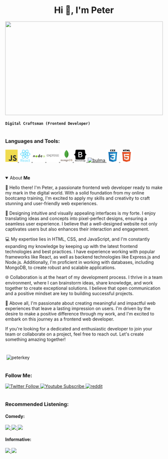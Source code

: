 <h1 align="center">Hi 👋, I'm Peter</h1>

<img src="https://media4.giphy.com/media/dw36yjtOAtuSZyxEJG/giphy.gif" width="100%" height="300">

**`Digital Craftsman (Frontend Developer)`**

#

<h3 align="left">Languages and Tools:</h3>
<p align="left"> 
  <a href="https://developer.mozilla.org/en-US/docs/Web/JavaScript" target="_blank" rel="noreferrer"> <img src="https://raw.githubusercontent.com/devicons/devicon/master/icons/javascript/javascript-original.svg" alt="javascript" width="40" height="40"/> </a>
  <a href="https://reactjs.org/" target="_blank" rel="noreferrer"> <img src="https://raw.githubusercontent.com/devicons/devicon/master/icons/react/react-original-wordmark.svg" alt="react" width="40" height="40"/> </a> 
  <a href="https://nodejs.org" target="_blank" rel="noreferrer"> <img src="https://raw.githubusercontent.com/devicons/devicon/master/icons/nodejs/nodejs-original-wordmark.svg" alt="nodejs" width="40" height="40"/> </a> 
  <a href="https://expressjs.com" target="_blank" rel="noreferrer"> <img src="https://raw.githubusercontent.com/devicons/devicon/master/icons/express/express-original-wordmark.svg" alt="express" width="40" height="40"/> </a> 
  <a href="https://www.mongodb.com/" target="_blank" rel="noreferrer"> <img src="https://raw.githubusercontent.com/devicons/devicon/master/icons/mongodb/mongodb-original-wordmark.svg" alt="mongodb" width="40" height="40"/> </a> 
  <a href="https://getbootstrap.com" target="_blank" rel="noreferrer"> <img src="https://raw.githubusercontent.com/devicons/devicon/master/icons/bootstrap/bootstrap-plain-wordmark.svg" alt="bootstrap" width="40" height="40"/> </a> 
  <a href="https://bulma.io/" target="_blank" rel="noreferrer"> <img src="https://raw.githubusercontent.com/gilbarbara/logos/804dc257b59e144eaca5bc6ffd16949752c6f789/logos/bulma.svg" alt="bulma" width="40" height="40"/> </a> 
  <a href="https://www.w3schools.com/css/" target="_blank" rel="noreferrer"> <img src="https://raw.githubusercontent.com/devicons/devicon/master/icons/css3/css3-original-wordmark.svg" alt="css3" width="40" height="40"/> </a> 
  <a href="https://www.w3.org/html/" target="_blank" rel="noreferrer"> <img src="https://raw.githubusercontent.com/devicons/devicon/master/icons/html5/html5-original-wordmark.svg" alt="html5" width="40" height="40"/> </a>   
</p>

#

<details open>
  <summary>About <strong>Me</strong></summary>


<p> 👋 Hello there! I'm Peter, a passionate frontend web developer ready to make my mark in the digital world. With a solid foundation from my online bootcamp training, I'm excited to apply my skills and creativity to craft stunning and user-friendly web experiences.

🎨 Designing intuitive and visually appealing interfaces is my forte. I enjoy translating ideas and concepts into pixel-perfect designs, ensuring a seamless user experience. I believe that a well-designed website not only captivates users but also enhances their interaction and engagement.

💻 My expertise lies in HTML, CSS, and JavaScript, and I'm constantly expanding my knowledge by keeping up with the latest frontend technologies and best practices. I have experience working with popular frameworks like React, as well as backend technologies like Express.js and Node.js. Additionally, I'm proficient in working with databases, including MongoDB, to create robust and scalable applications.

🌐 Collaboration is at the heart of my development process. I thrive in a team environment, where I can brainstorm ideas, share knowledge, and work together to create exceptional solutions. I believe that open communication and a positive mindset are key to building successful projects.

🌟 Above all, I'm passionate about creating meaningful and impactful web experiences that leave a lasting impression on users. I'm driven by the desire to make a positive difference through my work, and I'm excited to embark on this journey as a frontend web developer.

If you're looking for a dedicated and enthusiastic developer to join your team or collaborate on a project, feel free to reach out. Let's create something amazing together! </p>

</details>

#

<p>&nbsp;<img align="center" src="https://github-readme-stats.vercel.app/api?username=peterkey&theme=github_dark&show_icons=true&locale=en" alt="peterkey" /></p>

#

<h3>Follow Me:</h3>
<p align="left">
  <a href="https://twitter.com/MrPK3y">
    <img alt="Twitter Follow" title="Follow me on twitter" src="https://img.shields.io/twitter/follow/mrpk3y?label=Follow%20Peter&style=for-the-badge&logo=twitter&color=%231DA1F2">
  </a>
  <a href="https://www.youtube.com/channel/UC3qThZxR4BEwZkIscVh6Exg?sub_confirmation=1">
    <img alt="Youtube Subscribe" title="Subscribe to my Youtube Channel" src="https://img.shields.io/youtube/channel/subscribers/UC3qThZxR4BEwZkIscVh6Exg?style=for-the-badge&logo=youtube&label=Subscribe%20To%20Peter&color=%23FF0000">
  </a>
  <a href="https://www.reddit.com/user/TheMightyReptar">
    <img alt="reddit" title="Follow me on reddit" src="https://img.shields.io/reddit/user-karma/combined/TheMIghtyReptar?style=for-the-badge&logo=reddit&label=Peter's%20Karma&color=%23FF4500">
  </a>
</p>

#

<h3>Recommended Listening:</h3>
<h4>Comedy:</h4>
<p>
  <a href="https://www.youtube.com/@HaveAWordPod">
    <img src="https://clientresponse.net/services/landing/assets/companies/haveaword/brand/logo" width="33%" height"33%">
  </a>
  <a href="https://www.youtube.com/@TheoVon">
    <img src="https://megaphone.imgix.net/podcasts/77b32ce4-b2db-11ed-9447-83efd7382a7a/image/image.jpg?ixlib=rails-4.3.1&max-w=3000&max-h=3000&fit=crop&auto=format,compress" width="33%" height"33%">
  </a>
  <a href="https://www.youtube.com/channel/UC4fZeoNxAXfbIpT3swsVh9w">
    <img src="https://yt3.googleusercontent.com/ytc/AGIKgqMd38OSJAGbFw43ab-cfFAIB9omtgIL0iEFKn8w=s900-c-k-c0x00ffffff-no-rj" width="33%" height"33%">
  </a>
</p>
<h4>Informative:</h4>
<p>
  <a href="https://www.youtube.com/@hubermanlab">
    <img src="https://i.scdn.co/image/ab6765630000ba8aaa4830256e4b613f07287208" width="33%" height"33%">
  </a>
  <a href="https://www.youtube.com/@TheDiaryOfACEO">
    <img src="https://stevenbartlett.com/wp-content/uploads/2021/12/DiaryofaCEO.jpg" width="33%" height"33%">
  </a>
</p>
